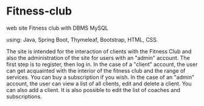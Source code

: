 # Fitness-club
web site Fitness club with DBMS MySQL

using: Java, Spring Boot, Thymeleaf, Bootstrap, HTML, CSS.

The site is intended for the interaction of clients with the Fitness Club and also the administration of the site for users with an "admin" account.
The first step is to register, then log in.
In the case of a "client" account, the user can get acquainted with the interior of the fitness club and the range of services. You can buy a subscription if you wish.
In the case of an "admin" account, the user can view a list of all clients, edit and delete a client. You can also add a client. It is also possible to edit the list of coaches and subscriptions.
